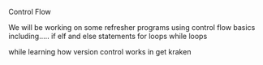 Control Flow 

We will be working on some refresher programs using control flow basics including..... if elf and else statements 
for loops
while loops 

while learning how version control works in get kraken 





